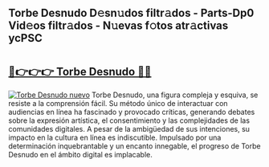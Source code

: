 ## Torbe Desnudo D𝚎sn𝚞dos filtr𝚊dos - Parts-Dp0 Vid𝚎os filtr𝚊dos - N𝚞evas f𝚘tos atr𝚊ctivas ycPSC

# <h2><a href="http://mb4dtrg.tromn.icu/?c=Torbe+Desnudo">🔗👉👉👉 Torbe Desnudo 🔗🔗</a></h2>

[![Torbe Desnudo nuevo](https://i.imgur.com/pEAQMta.gif)](http://mb4dtrg.tromn.icu/?c=Torbe+Desnudo)
Torbe Desnudo, una figura compleja y esquiva, se resiste a la comprensión fácil. Su método único de interactuar con audiencias en línea ha fascinado y provocado críticas, generando debates sobre la expresión artística, el consentimiento y las complejidades de las comunidades digitales. A pesar de la ambigüedad de sus intenciones, su impacto en la cultura en línea es indiscutible. Impulsado por una determinación inquebrantable y un encanto innegable, el progreso de Torbe Desnudo en el ámbito digital es implacable.
